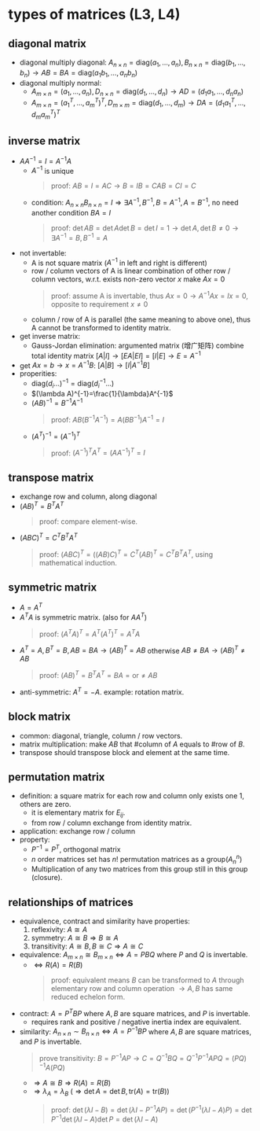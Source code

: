 # types of matrices (L3, L4)

## diagonal matrix
- diagonal multiply diagonal: $A_{n\times n}=\mathrm{diag}(a_1,\dots ,a_n),B_{n\times n}=\mathrm{diag}(b_1,\dots ,b_n)\to AB=BA=\mathrm{diag}(a_1b_1,\dots ,a_nb_n)$
- diagonal multiply normal:
    - $A_{m\times n}=(a_1,\dots ,a_n), D_{n\times n}=\mathrm{diag}(d_1,\dots ,d_n)\to AD=(d_1a_1,\dots ,d_na_n)$
    - $A_{m\times n}=(a_1^T,\dots ,a_m^T)^T, D_{m\times m}=\mathrm{diag}(d_1,\dots ,d_m)\to DA=(d_1a_1^T,\dots ,d_ma_m^T)^T$

## inverse matrix
- $AA^{-1}=I=A^{-1}A$
    - $A^{-1}$ is unique
        > proof: $AB=I=AC\to B=IB=CAB=CI=C$
    - condition: $A_{n\times n}B_{n\times n}=I\Rightarrow \exists A^{-1},B^{-1},B=A^{-1},A=B^{-1}$, no need another condition $BA=I$
        > proof: $\det AB=\det A\det B=\det I=1\to \det A,\det B\ne 0\to \exists A^{-1}=B,B^{-1}=A$
- not invertable:
    - A is not square matrix ($A^{-1}$ in left and right is different)
    - row / column vectors of A is linear combination of other row / column vectors, w.r.t. exists non-zero vector $x$ make $Ax=0$
        > proof: assume A is invertable, thus $Ax=0\to A^{-1}Ax=Ix=0$, opposite to requirement $x\neq 0$
    - column / row of A is parallel (the same meaning to above one), thus A cannot be transformed to identity matrix.
- get inverse matrix:
    - Gauss-Jordan elimination: argumented matrix (增广矩阵) combine total identity matrix $[A|I]\to [EA|EI]=[I|E]\to E=A^{-1}$
- get $Ax=b\to x=A^{-1}B$: $[A|B]\to [I|A^{-1}B]$
- properities:
    - $\text{diag}(d_i\dots)^{-1}=\text{diag}(d_i^{-1}\dots)$
    - $(\lambda A)^{-1}=\frac{1}{\lambda}A^{-1}$
    - $(AB)^{-1}=B^{-1}A^{-1}$
        > proof: $AB(B^{-1}A^{-1})=A(BB^{-1})A^{-1}=I$
    - $(A^T)^{-1}=(A^{-1})^T$
        > proof: $(A^{-1})^{T}A^T=(AA^{-1})^T=I$

## transpose matrix
- exchange row and column, along diagonal
- $(AB)^T=B^T A^T$
    > proof: compare element-wise.
- $(ABC)^T=C^TB^TA^T$
    > proof: $(ABC)^T=((AB)C)^T=C^T(AB)^T=C^TB^TA^T$, using mathematical induction.

## symmetric matrix
- $A=A^T$
- $A^TA$ is symmetric matrix. (also for $AA^T$)
    > proof: $(A^TA)^T=A^T(A^T)^T=A^TA$
- $A^T=A, B^T=B, AB=BA \to (AB)^T=AB$ otherwise $AB\ne BA\to (AB)^T\ne AB$
    > proof: $(AB)^T=B^TA^T=BA =\text{or}\ne AB$
- anti-symmetric: $A^T=-A$. example: rotation matrix.

## block matrix
- common: diagonal, triangle, column / row vectors.
- matrix multiplication: make $AB$ that #column of $A$ equals to #row of $B$.
- transpose should transpose block and element at the same time.

## permutation matrix
- definition: a square matrix for each row and column only exists one 1, others are zero.
    - it is elementary matrix for $E_{ij}$.
    - from row / column exchange from identity matrix.
- application: exchange row / column
- property:
    - $P^{-1}=P^T$, orthogonal matrix
    - $n$ order matrices set has $n!$ permutation matrices as a group($A_n^n$)
    - Multiplication of any two matrices from this group still in this group (closure).

## relationships of matrices
- equivalence, contract and similarity have properties:
    1. reflexivity: $A\cong A$
    2. symmetry: $A\cong B\Rightarrow B\cong A$
    3. transitivity: $A\cong B,B\cong C\Rightarrow A\cong C$
- equivalence: $A_{m\times n}\cong B_{m\times n}\Leftrightarrow A=PBQ$ where $P$ and $Q$ is invertable.
    - $\Leftrightarrow R(A)=R(B)$
        > proof: equivalent means $B$ can be transformed to $A$ through elementary row and column operation $\to A,B$ has same reduced echelon form.
- contract: $A=P^TBP$ where $A,B$ are square matrices, and $P$ is invertable.
    - requires rank and positive / negative inertia index are equivalent.
- similarity: $A_{n\times n}\sim B_{n\times n}\Leftrightarrow A=P^{-1}BP$ where $A,B$ are square matrices, and $P$ is invertable.
    > prove transitivity: $B=P^{-1}AP\to C=Q^{-1}BQ=Q^{-1}P^{-1}APQ=(PQ)^{-1}A(PQ)$
    - $\Rightarrow A\cong B\Rightarrow R(A)=R(B)$
    - $\Rightarrow \lambda _{A}=\lambda _{B}$ ($\Rightarrow \det A=\det B, \text{tr}(A)=\text{tr}(B)$)
        > proof: $\det (\lambda I-B)=\det (\lambda I-P^{-1}AP)=\det (P^{-1}(\lambda I-A)P)=\det P^{-1}\det (\lambda I-A)\det P=\det (\lambda I-A)$
